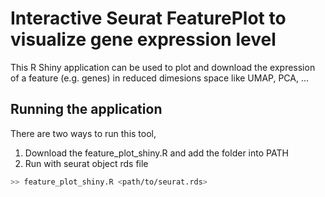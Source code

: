 # Interactive Seurat FeaturePlot to visualize gene expression level
This R Shiny application can be used to plot and download the expression of a feature (e.g. genes) in reduced dimesions space like UMAP, PCA, ...

## Running the application
There are two ways to run this tool,

1. Download the feature_plot_shiny.R and add the folder into PATH
2. Run with seurat object rds file
```bash
>> feature_plot_shiny.R <path/to/seurat.rds>
```
